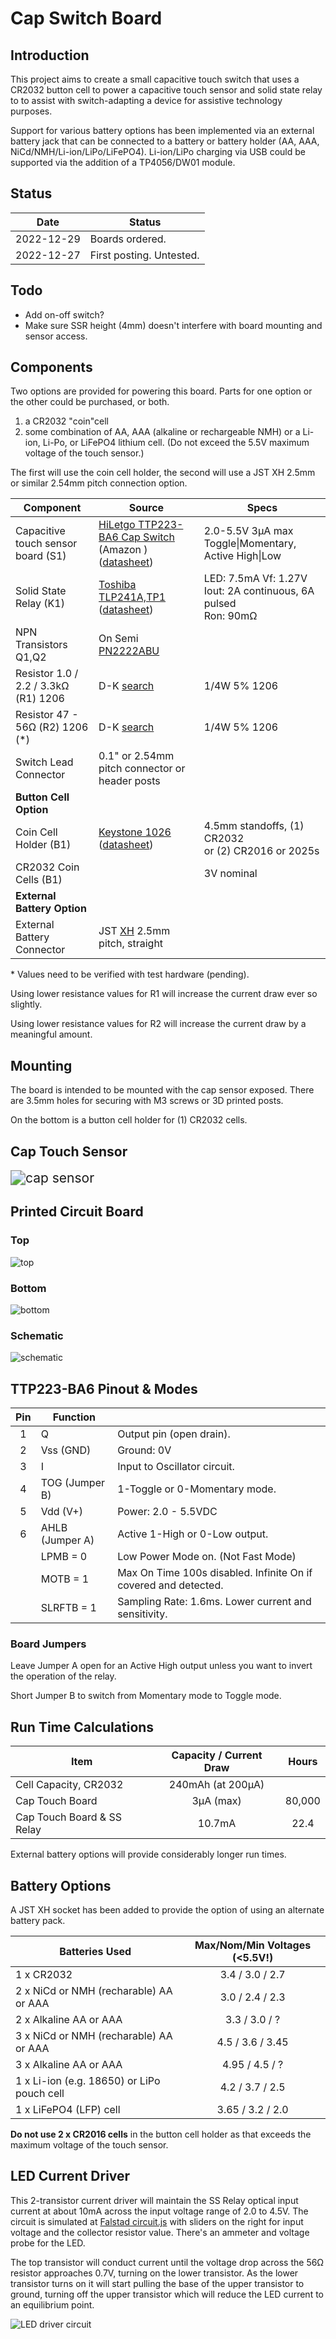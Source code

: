 # Cap Switch Board

## Introduction

This project aims to create a small capacitive touch switch that uses a CR2032 button cell to power a capacitive touch sensor and solid state relay to to assist with switch-adapting a device for assistive technology purposes.

Support for various battery options has been implemented via an external battery jack that can be connected to a battery or battery holder (AA, AAA, NiCd/NMH/Li-ion/LiPo/LiFePO4). Li-ion/LiPo charging via USB could be supported via the addition of a TP4056/DW01 module.

## Status

| Date       | Status                   |
| ---------- | ------------------------ |
| 2022-12-29 | Boards ordered.          |
| 2022-12-27 | First posting. Untested. |

## Todo

* Add on-off switch?
* Make sure SSR height (4mm) doesn't interfere with board mounting and sensor access.

## Components

Two options are provided for powering this board. Parts for one option or the other could be purchased, or both.

1. a CR2032 "coin"cell
2. some combination of AA, AAA (alkaline or rechargeable NMH) or a Li-ion, Li-Po, or LiFePO4 lithium cell. (Do not exceed the 5.5V maximum voltage of the touch sensor.)

The first will use the coin cell holder, the second will use a JST XH 2.5mm or similar 2.54mm pitch connection option.

| Component                            | Source                                                       | Specs                                                        |
| ------------------------------------ | ------------------------------------------------------------ | ------------------------------------------------------------ |
| Capacitive touch sensor board (S1)   | [HiLetgo TTP223-BA6 Cap Switch](https://smile.amazon.com/dp/B01D1D0FLG) (Amazon ) ([datasheet](../assets/Cap-Touch-TTP223.pdf)) | 2.0-5.5V  3µA max Toggle\|Momentary, Active High\|Low        |
| Solid State Relay (K1)               | [Toshiba TLP241A,TP1](https://www.digikey.com/short/rw8vd8dn) ([datasheet](https://toshiba.semicon-storage.com/info/TLP241A_datasheet_en_20200217.pdf?did=14237&prodName=TLP241A)) | LED: 7.5mA Vf: 1.27V<br>Iout: 2A continuous, 6A pulsed<br>Ron: 90mΩ |
| NPN Transistors Q1,Q2                | On Semi [PN2222ABU](https://www.digikey.com/short/n4rrtfnb)  |                                                              |
| Resistor 1.0 / 2.2 / 3.3kΩ (R1) 1206 | D-K [search](https://www.digikey.com/short/ff9cftjb)         | 1/4W 5% 1206                                                 |
| Resistor 47 - 56Ω (R2) 1206 (*)      | D-K [search](https://www.digikey.com/short/tv9vv7dh)         | 1/4W 5% 1206                                                 |
| Switch Lead Connector                | 0.1" or 2.54mm pitch connector or header posts               |                                                              |
| **Button Cell Option**               |                                                              |                                                              |
| Coin Cell Holder (B1)                | [Keystone 1026](https://www.digikey.com/short/f35w9mv4) ([datasheet](https://www.keyelco.com/userAssets/file/M65p3.pdf)) | 4.5mm standoffs, (1) CR2032<br> or (2) CR2016 or 2025s       |
| CR2032 Coin Cells (B1)               |                                                              | 3V nominal                                                   |
| **External Battery Option**          |                                                              |                                                              |
| External Battery Connector           | JST [XH](https://www.digikey.com/short/9hf4mnvj) 2.5mm pitch, straight |                                                              |

\* Values need to be verified with test hardware (pending).

Using lower resistance values for R1 will increase the current draw ever so slightly.

Using lower resistance values for R2 will increase the current draw by a meaningful amount.

## Mounting

The board is intended to be mounted with the cap sensor exposed. There are 3.5mm holes for securing with M3 screws or 3D printed posts.

On the bottom is a button cell holder for (1) CR2032 cells.

## Cap Touch Sensor

<img src="../assets/cap_touch_sensor.png" alt="cap sensor" style="zoom:150%;" />

## Printed Circuit Board

### Top

![top](../assets/board-top-mfg.png)

### Bottom

![bottom](../assets/board-bottom-mfg.png)

### Schematic

![schematic](../assets/schematic.png)

## TTP223-BA6 Pinout & Modes

| Pin  | Function        |                                                              |
| :--: | --------------- | ------------------------------------------------------------ |
|  1   | Q               | Output pin (open drain).                                     |
|  2   | Vss (GND)       | Ground: 0V                                                   |
|  3   | I               | Input to Oscillator circuit.                                 |
|  4   | TOG (Jumper B)  | 1-Toggle or 0-Momentary mode.                                |
|  5   | Vdd (V+)        | Power: 2.0 - 5.5VDC                                          |
|  6   | AHLB (Jumper A) | Active 1-High or 0-Low output.                               |
|      | LPMB = 0        | Low Power Mode on. (Not Fast Mode)                           |
|      | MOTB = 1        | Max On Time 100s disabled. Infinite On if covered and detected. |
|      | SLRFTB = 1      | Sampling Rate: 1.6ms. Lower current and sensitivity.         |

### Board Jumpers

Leave Jumper A open for an Active High output unless you want to invert the operation of the relay.

Short Jumper B to switch from Momentary mode to Toggle mode.

## Run Time Calculations

| Item                       | Capacity  / Current Draw | Hours  |
| -------------------------- | :----------------------: | :----: |
| Cell Capacity, CR2032      |    240mAh (at 200µA)     |        |
| Cap Touch Board            |        3µA (max)         | 80,000 |
| Cap Touch Board & SS Relay |          10.7mA          |  22.4  |

External battery options will provide considerably longer run times.

## Battery Options

A JST XH socket has been added to provide the option of using an alternate battery pack.

| Batteries Used                             | Max/Nom/Min Voltages (<5.5V!) |
| ------------------------------------------ | :---------------------------: |
| 1 x CR2032                                 |        3.4 / 3.0 / 2.7        |
| 2 x NiCd or NMH (recharable) AA or AAA     |        3.0 / 2.4 / 2.3        |
| 2 x Alkaline AA or AAA                     |         3.3 / 3.0 / ?         |
| 3 x NiCd or NMH (recharable) AA or AAA     |       4.5 / 3.6 / 3.45        |
| 3 x Alkaline AA or AAA                     |        4.95 / 4.5 / ?         |
| 1 x Li-ion (e.g. 18650) or LiPo pouch cell |        4.2 / 3.7 / 2.5        |
| 1 x LiFePO4 (LFP) cell                     |       3.65 / 3.2 / 2.0        |

**Do not use 2 x CR2016 cells** in the button cell holder as that exceeds the maximum voltage of the touch sensor.

## LED Current Driver

This 2-transistor current driver will maintain the SS Relay optical input current at about 10mA across the input voltage range of 2.0 to 4.5V. The circuit is simulated at [Falstad circuit.js](https://tinyurl.com/2kyk5f8h) with sliders on the right for input voltage and the collector resistor value. There's an ammeter and voltage probe for the LED.

The top transistor will conduct current until the voltage drop across the 56Ω resistor approaches 0.7V, turning on the lower transistor. As the lower transistor turns on it will start pulling the base of the upper transistor to ground, turning off the upper transistor which will reduce the LED current to an equilibrium point.

![LED driver circuit](../assets/driver-circuit.png)
